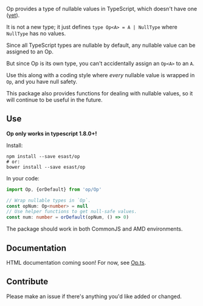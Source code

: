 Op provides a type of nullable values in TypeScript,
which doesn't have one ([yet](https://github.com/Microsoft/TypeScript/issues/185)).

It is not a new type; it just defines `type Op<A> = A | NullType` where `NullType` has no values.

Since all TypeScript types are nullable by default, any nullable value can be assigned to an Op.

But since Op is its own type, you can't accidentally assign an `Op<A>` to an `A`.

Use this along with a coding style where *every* nullable value is wrapped in `Op`,
and you have null safety.

This package also provides functions for dealing with nullable values,
so it will continue to be useful in the future.


## Use

**Op only works in typescript 1.8.0+!**

Install:

	npm install --save esast/op
	# or:
	bower install --save esast/op

In your code:

```typescript
import Op, {orDefault} from 'op/Op'

// Wrap nullable types in `Op`.
const opNum: Op<number> = null
// Use helper functions to get null-safe values.
const num: number = orDefault(opNum, () => 0)
```

The package should work in both CommonJS and AMD environments.


## Documentation

HTML documentation coming soon!
For now, see [Op.ts](https://github.com/esast/op/blob/master/Op.ts).


## Contribute

Please make an issue if there's anything you'd like added or changed.
